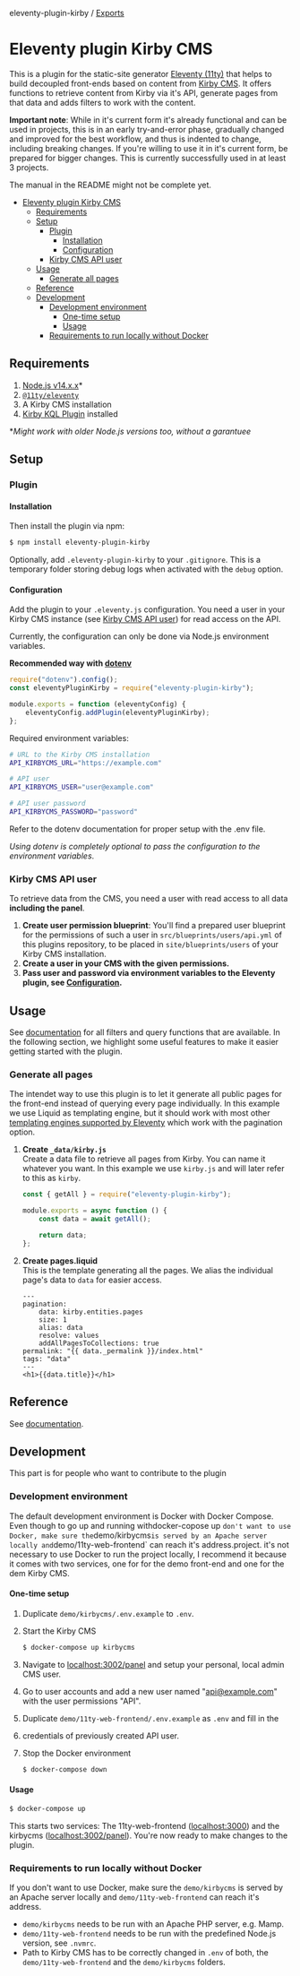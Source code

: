eleventy-plugin-kirby / [Exports](modules.md)

# Eleventy plugin Kirby CMS

This is a plugin for the static-site generator
[Eleventy (11ty)](https://11ty.dev) that helps to build decoupled front-ends
based on content from [Kirby CMS](https://getkirby.com). It offers functions to
retrieve content from Kirby via it's API, generate pages from that data and adds
filters to work with the content.

**Important note**: While in it's current form it's already functional and can
be used in projects, this is in an early try-and-error phase, gradually changed
and improved for the best workflow, and thus is indented to change, including
breaking changes. If you're willing to use it in it's current form, be prepared
for bigger changes. This is currently successfully used in at least 3 projects.

The manual in the README might not be complete yet.

<!-- TOC -->

-   [Eleventy plugin Kirby CMS](#eleventy-plugin-kirby-cms)
    -   [Requirements](#requirements)
    -   [Setup](#setup)
        -   [Plugin](#plugin)
            -   [Installation](#installation)
            -   [Configuration](#configuration)
        -   [Kirby CMS API user](#kirby-cms-api-user)
    -   [Usage](#usage)
        -   [Generate all pages](#generate-all-pages)
    -   [Reference](#reference)
    -   [Development](#development)
        -   [Development environment](#development-environment)
            -   [One-time setup](#one-time-setup)
            -   [Usage](#usage-1)
        -   [Requirements to run locally without Docker](#requirements-to-run-locally-without-docker)

<!-- /TOC -->

## Requirements

1. [Node.js v14.x.x](https://nodejs.org/en/)\*
2. [`@11ty/eleventy`](https://github.com/11ty/eleventy/)
3. A Kirby CMS installation
4. [Kirby KQL Plugin](https://github.com/getkirby/kql) installed

\*_Might work with older Node.js versions too, without a garantuee_

## Setup

### Plugin

#### Installation

Then install the plugin via npm:

```sh
$ npm install eleventy-plugin-kirby
```

Optionally, add `.eleventy-plugin-kirby` to your `.gitignore`. This is a
temporary folder storing debug logs when activated with the `debug` option.

#### Configuration

Add the plugin to your `.eleventy.js` configuration. You need a user in your
Kirby CMS instance (see [Kirby CMS API user](#Kirby-CMS-API-user)) for read
access on the API.

Currently, the configuration can only be done via Node.js environment variables.

**Recommended way with [dotenv]()**

```js
require("dotenv").config();
const eleventyPluginKirby = require("eleventy-plugin-kirby");

module.exports = function (eleventyConfig) {
    eleventyConfig.addPlugin(eleventyPluginKirby);
};
```

Required environment variables:

```sh
# URL to the Kirby CMS installation
API_KIRBYCMS_URL="https://example.com"

# API user
API_KIRBYCMS_USER="user@example.com"

# API user password
API_KIRBYCMS_PASSWORD="password"
```

Refer to the dotenv documentation for proper setup with the .env file.

_Using dotenv is completely optional to pass the configuration to the
environment variables_.

### Kirby CMS API user

To retrieve data from the CMS, you need a user with read access to all data
**including the panel**.

1. **Create user permission blueprint**: You'll find a prepared user blueprint
   for the permissions of such a user in `src/blueprints/users/api.yml` of this
   plugins repository, to be placed in `site/blueprints/users` of your Kirby CMS
   installation.
2. **Create a user in your CMS with the given permissions.**
3. **Pass user and password via environment variables to the Eleventy plugin,
   see [Configuration](#Configuration).**

## Usage

See [documentation](docs/modules.md) for all filters and query functions that
are available. In the following section, we highlight some useful features to
make it easier getting started with the plugin.

### Generate all pages

The intendet way to use this plugin is to let it generate all public pages for
the front-end instead of querying every page individually. In this example we
use Liquid as templating engine, but it should work with most other
[templating engines supported by Eleventy](https://www.11ty.dev/docs/languages/)
which work with the pagination option.

1. **Create `_data/kirby.js`**  
   Create a data file to retrieve all pages from Kirby. You can name it whatever
   you want. In this example we use `kirby.js` and will later refer to this as
   `kirby`.

    ```js
    const { getAll } = require("eleventy-plugin-kirby");

    module.exports = async function () {
        const data = await getAll();

        return data;
    };
    ```

2. **Create pages.liquid**  
   This is the template generating all the pages. We alias the individual page's
   data to `data` for easier access.

    ```liquid
    ---
    pagination:
        data: kirby.entities.pages
        size: 1
        alias: data
        resolve: values
        addAllPagesToCollections: true
    permalink: "{{ data._permalink }}/index.html"
    tags: "data"
    ---
    <h1>{{data.title}}</h1>
    ```

## Reference

See [documentation](docs/modules.md).

## Development

This part is for people who want to contribute to the plugin

### Development environment

The default development environment is Docker with Docker Compose. Even though
to go up and running withdocker-copose up
`don't want to use Docker, make sure the`demo/kirbycms`is served by an Apache server locally and`demo/11ty-web-frontend`
can reach it's address.project. it's not necessary to use Docker to run the
project locally, I recommend it because it comes with two services, one for for
the demo front-end and one for the dem Kirby CMS.

#### One-time setup

1. Duplicate `demo/kirbycms/.env.example` to `.env`.
2. Start the Kirby CMS

    ```sh
    $ docker-compose up kirbycms
    ```

3. Navigate to [localhost:3002/panel](http://localhost:3002/panel) and setup
   your personal, local admin CMS user.
4. Go to user accounts and add a new user named "api@example.com" with the user
   permissions "API".
5. Duplicate `demo/11ty-web-frontend/.env.example` as `.env` and fill in the
6. credentials of previously created API user.
7. Stop the Docker environment
    ```sh
    $ docker-compose down
    ```

#### Usage

```sh
$ docker-compose up
```

This starts two services: The 11ty-web-frontend
([localhost:3000](http://localhost:3000)) and the kirbycms
([localhost:3002/panel](http://localhost:3002/panel)). You're now ready to make
changes to the plugin.

### Requirements to run locally without Docker

If you don't want to use Docker, make sure the `demo/kirbycms` is served by an
Apache server locally and `demo/11ty-web-frontend` can reach it's address.

-   `demo/kirbycms` needs to be run with an Apache PHP server, e.g. Mamp.
-   `demo/11ty-web-frontend` needs to be run with the predefined Node.js
    version, see `.nvmrc`.
-   Path to Kirby CMS has to be correctly changed in `.env` of both, the
    `demo/11ty-web-frontend` and the `demo/kirbycms` folders.
